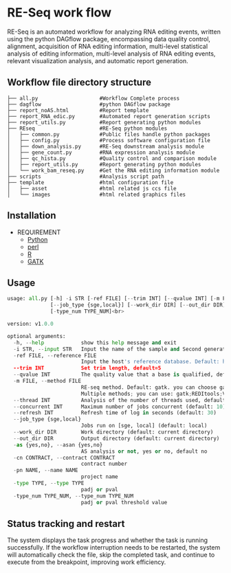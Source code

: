 RE-Seq work flow
=====
RE-Seq is an automated workflow for analyzing RNA editing events, written using the python DAGflow package, encompassing data quality control, alignment, acquisition of RNA editing information, multi-level statistical analysis of editing information, multi-level analysis of RNA editing events, relevant visualization analysis, and automatic report generation.

## Workflow file directory structure

```
├── all.py                    #Workflow Complete process
├── dagflow                   #python DAGflow package
├── report_noAS.html          #Report template
├── report_RNA_edic.py        #Automated report generation scripts
├── report_utils.py           #Report generating python modules
├── REseq                     #RE-Seq python modules
│   ├── common.py             #Public files handle python packages
│   ├── config.py             #Process software configuration file
│   ├── down_analysis.py      #RE-Seq downstream analysis module
│   ├── gene_count.py         #RNA expression analysis module
│   ├── qc_hista.py           #Quality control and comparison module
│   ├── report_utils.py       #Report generating python modules
│   └── work_bam_reseq.py     #Get the RNA editing information module
├── scripts                   #Analysis script path
├── template                  #html configuration file
│   ├── asset                 #html related js ccs file
│   └── images                #html related graphics files
```

Installation
-----

* REQUIREMENT
  * [Python](https://www.python.org/download/releases/)
  * [perl](https://www.perl.org)
  * [R](https://www.r-project.org)
  * [GATK](https://github.com/broadinstitute/gatk/releases)

Usage
-----
```python
usage: all.py [-h] -i STR [-ref FILE] [--trim INT] [--qvalue INT] [-m FILE] [--thread INT] [--concurrent INT] [--refresh INT]<br>
              [--job_type {sge,local}] [--work_dir DIR] [--out_dir DIR] [-as {yes,no}] -cn CONTRACT -pn NAME [-type TYPE]<br>
              [-type_num TYPE_NUM]<br>

version: v1.0.0

optional arguments:
  -h, --help            show this help message and exit
  -i STR, --input STR   Input the name of the sample and Second generation sequencing path.
  -ref FILE, --reference FILE
                        Input the host's reference database. Default: hg38. you can choose mm10 or rn6
  --trim INT            Set trim length, default=5
  --qvalue INT          The quality value that a base is qualified, default=20
  -m FILE, --method FILE
                        RE-seq method. Default: gatk. you can choose gatk; ; REDItools ; VarScan ; Sprint ; RED_ML. if you want choose
                        Multiple methods; you can use: gatk;REDItools;VarScan
  --thread INT          Analysis of the number of threads used, default=4
  --concurrent INT      Maximum number of jobs concurrent (default: 10)
  --refresh INT         Refresh time of log in seconds (default: 30)
  --job_type {sge,local}
                        Jobs run on [sge, local] (default: local)
  --work_dir DIR        Work directory (default: current directory)
  --out_dir DIR         Output directory (default: current directory)
  -as {yes,no}, --asan {yes,no}
                        AS analysis or not, yes or no, default no
  -cn CONTRACT, --contract CONTRACT
                        contract number
  -pn NAME, --name NAME
                        project name
  -type TYPE, --type TYPE
                        padj or pval
  -type_num TYPE_NUM, --type_num TYPE_NUM
                        padj or pval threshold value
```

## Status tracking and restart

The system displays the task progress and whether the task is running successfully. If the workflow interruption needs to be restarted, the system will automatically check the file, skip the completed task, and continue to execute from the breakpoint, improving work efficiency.
